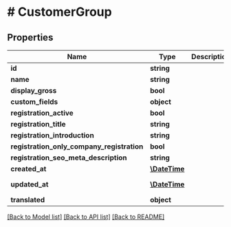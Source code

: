 # # CustomerGroup

## Properties

Name | Type | Description | Notes
------------ | ------------- | ------------- | -------------
**id** | **string** |  | [optional]
**name** | **string** |  |
**display_gross** | **bool** |  | [optional]
**custom_fields** | **object** |  | [optional]
**registration_active** | **bool** |  | [optional]
**registration_title** | **string** |  | [optional]
**registration_introduction** | **string** |  | [optional]
**registration_only_company_registration** | **bool** |  | [optional]
**registration_seo_meta_description** | **string** |  | [optional]
**created_at** | [**\DateTime**](\DateTime.md) |  | [readonly]
**updated_at** | [**\DateTime**](\DateTime.md) |  | [optional] [readonly]
**translated** | **object** |  | [optional]

[[Back to Model list]](../../README.md#models) [[Back to API list]](../../README.md#endpoints) [[Back to README]](../../README.md)
